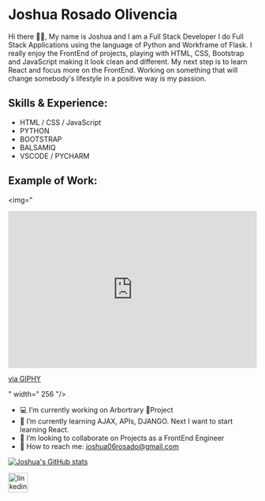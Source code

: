 # Joshua Rosado Olivencia
Hi there 🤙🏽, My name is Joshua and I am a Full Stack Developer
I do Full Stack Applications using the language of Python and Workframe of Flask. I really enjoy the FrontEnd of projects, playing with HTML, CSS, Bootstrap and JavaScript making it look clean and different. My next step is to learn React and focus more on the FrontEnd. Working on something that will change somebody's lifestyle in a positive way is my passion.

## Skills & Experience:
* HTML / CSS / JavaScript
* PYTHON
* BOOTSTRAP
* BALSAMIQ
* VSCODE / PYCHARM

## Example of Work:
<img="<div style="width:100%;height:0;padding-bottom:63%;position:relative;"><iframe src="https://giphy.com/embed/mrh6tffsBZiAM571t6" width="100%" height="100%" style="position:absolute" frameBorder="0" class="giphy-embed" allowFullScreen></iframe></div><p><a href="https://giphy.com/gifs/fitness-website-fitnesshall-mrh6tffsBZiAM571t6">via GIPHY</a></p>"   width=" 256 "/>
- 💻 I’m currently working on Arbortrary 🌳Project 
- 🧠 I’m currently learning AJAX, APIs, DJANGO. Next I want to start learning React.
- 👥 I’m looking to collaborate on Projects as a FrontEnd Engineer 
- 📲 How to reach me: joshua06rosado@gmail.com 


[![Joshua's GitHub stats](https://github-readme-stats.vercel.app/api?username=JoshuaRosado)](https://github.com/anuraghazra/github-readme-stats)


[<img src='https://cdn.jsdelivr.net/npm/simple-icons@3.0.1/icons/linkedin.svg' alt='linkedin' height='40'>](https://www.linkedin.com/in/www.linkedin.com/in/joshua-rosado-olivencia/)  

